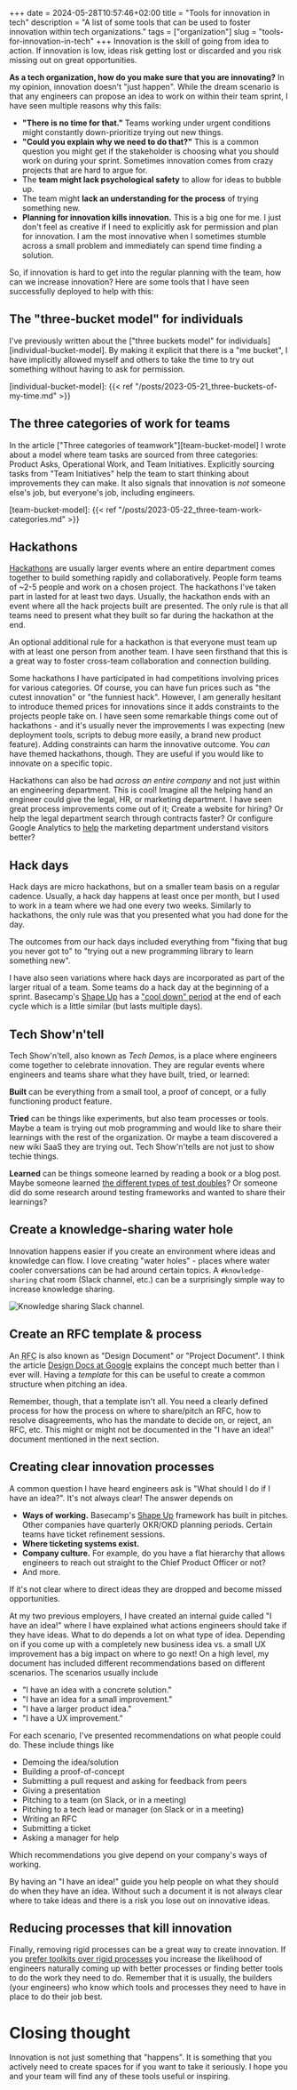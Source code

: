 +++ 
date = 2024-05-28T10:57:46+02:00
title = "Tools for innovation in tech"
description = "A list of some tools that can be used to foster innovation within tech organizations."
tags = ["organization"]
slug = "tools-for-innovation-in-tech"
+++
Innovation is the skill of going from idea to action. If innovation is low,
ideas risk getting lost or discarded and you risk missing out on great
opportunities.

**As a tech organization, how do you make sure that you are innovating?** In my
opinion, innovation doesn't "just happen". While the dream scenario is that any
engineers can propose an idea to work on within their team sprint, I have seen
multiple reasons why this fails:

 * **"There is no time for that."** Teams working under urgent conditions might
   constantly down-prioritize trying out new things.
 * **"Could you explain why we need to do that?"** This is a common question
   you might get if the stakeholder is choosing what you should work on during
   your sprint. Sometimes innovation comes from crazy projects that are hard to
   argue for.
 * The **team might lack psychological safety** to allow for ideas to bubble
   up.
 * The team might **lack an understanding for the process** of trying something
   new.
 * **Planning for innovation kills innovation.** This is a big one for me. I
   just don't feel as creative if I need to explicitly ask for permission and
   plan for innovation. I am the most innovative when I sometimes stumble
   across a small problem and immediately can spend time finding a solution.

So, if innovation is hard to get into the regular planning with the team, how
can we increase innovation? Here are some tools that I have seen successfully
deployed to help with this:

## The "three-bucket model" for individuals

I've previously written about the ["three buckets model" for
individuals][individual-bucket-model]. By making it explicit that there is a
"me bucket", I have implicitly allowed myself and others to take the time to
try out something without having to ask for permission.

[individual-bucket-model]: {{< ref "/posts/2023-05-21_three-buckets-of-my-time.md" >}}

## The three categories of work for teams

In the article ["Three categories of teamwork"][team-bucket-model] I wrote
about a model where team tasks are sourced from three categories: Product Asks,
Operational Work, and Team Initiatives. Explicitly sourcing tasks from "Team
Initiatives" help the team to start thinking about improvements they can make.
It also signals that innovation is _not_ someone else's job, but everyone's
job, including engineers.

[team-bucket-model]: {{< ref "/posts/2023-05-22_three-team-work-categories.md" >}}

## Hackathons

[Hackathons][hackathon] are usually larger events where an entire department
comes together to build something rapidly and collaboratively. People form teams
of ~2-5 people and work on a chosen project. The hackathons I've
taken part in lasted for at least two days. Usually, the hackathon ends with an
event where all the hack projects built are presented. The only rule is that
all teams need to present what they built so far during the hackathon at the
end.

An optional additional rule for a hackathon is that everyone must team up with
at least one person from another team. I have seen firsthand that this is a
great way to foster cross-team collaboration and connection building.

[hackathon]: https://en.wikipedia.org/wiki/Hackathon

Some hackathons I have participated in had competitions involving prices
for various categories. Of course, you can have fun prices such as "the cutest
innovation" or "the funniest hack". However, I am generally hesitant to
introduce themed prices for innovations since it adds constraints to the projects
people take on. I have seen some remarkable things come out of hackathons - and
it's usually never the improvements I was expecting (new deployment tools,
scripts to debug more easily, a brand new product feature). Adding constraints
can harm the innovative outcome. You _can_ have themed hackathons, though. They
are useful if you would like to innovate on a specific topic.

Hackathons can also be had _across an entire company_ and not just within an
engineering department. This is cool!  Imagine all the helping hand an engineer
could give the legal, HR, or marketing department. I have seen great process
improvements come out of it; Create a website for hiring? Or help the legal
department search through contracts faster? Or configure Google Analytics to
[help](help) the marketing department understand visitors better?

## Hack days

Hack days are micro hackathons, but on a smaller team basis on a regular
cadence. Usually, a hack day happens at least once per month, but I used to work
in a team where we had one every two weeks. Similarly to hackathons, the only
rule was that you presented what you had done for the day.

The outcomes from our hack days included everything from "fixing that bug you
never got to" to "trying out a new programming library to learn something new".

I have also seen variations where hack days are incorporated as part of the
larger ritual of a team. Some teams do a hack day at the beginning of a sprint.
Basecamp's [Shape Up][shape-up] has a ["cool down" period][su-cool-down] at the
end of each cycle which is a little similar (but lasts multiple days).

[shape-up]: https://basecamp.com/shapeup
[su-cool-down]: https://basecamp.com/shapeup/3.6-chapter-15#let-the-storm-pass

## Tech Show'n'tell

Tech Show'n'tell, also known as _Tech Demos_, is a place where engineers come
together to celebrate innovation. They are regular events where engineers and
teams share what they have built, tried, or learned:

**Built** can be everything from a small tool, a proof of concept, or a fully
functioning product feature.

**Tried** can be things like experiments, but also team processes or tools.
Maybe a team is trying out mob programming and would like to share their
learnings with the rest of the organization. Or maybe a team discovered a new
wiki SaaS they are trying out. Tech Show'n'tells are not just to show techie
things.

**Learned** can be things someone learned by reading a book or a blog
post. Maybe someone learned [the different types of test doubles][test-double]?
Or someone did do some research around testing frameworks and wanted to share
their learnings?

[test-double]: https://martinfowler.com/bliki/TestDouble.html

## Create a knowledge-sharing water hole

Innovation happens easier if you create an environment where ideas and
knowledge can flow. I love creating "water holes" - places where water cooler
conversations can be had around certain topics. A `#knowledge-sharing` chat
room (Slack channel, etc.) can be a surprisingly simple way to increase
knowledge sharing.

![Knowledge sharing Slack channel.](knowledge-sharing-slack.png)

## Create an RFC template & process

An <abbr title="Request For Comment">RFC</abbr> is also known as "Design
Document" or "Project Document". I think the article [Design Docs at
Google][google-design-doc] explains the concept much better than I ever will.
Having a _template_ for this can be useful to create a common structure when
pitching an idea.

[google-design-doc]: https://www.industrialempathy.com/posts/design-docs-at-google/

Remember, though, that a template isn't all. You need a clearly defined process
for how the process on where to share/pitch an RFC, how to resolve disagreements,
who has the mandate to decide on, or reject, an RFC, etc. This might or might not
be documented in the "I have an idea!" document mentioned in the next section.

## Creating clear innovation processes

A common question I have heard engineers ask is "What should I do if I have an
idea?". It's not always clear! The answer depends on

 * **Ways of working.** Basecamp's [Shape Up][shape-up] framework has built in
   pitches. Other companies have quarterly OKR/OKD planning periods. Certain
   teams have ticket refinement sessions.
 * **Where ticketing systems exist.**
 * **Company culture.** For example, do you have a flat hierarchy that allows
   engineers to reach out straight to the Chief Product Officer or not?
 * And more.

If it's not clear where to direct ideas they are dropped and become missed
opportunities.

At my two previous employers, I have created an internal guide called "I have
an idea!" where I have explained what actions engineers should take if they
have ideas.  What to do depends a lot on what type of idea. Depending on if you
come up with a completely new business idea vs. a small UX improvement has a
big impact on where to go next! On a high level, my document has included
different recommendations based on different scenarios. The scenarios usually
include

 * "I have an idea with a concrete solution."
 * "I have an idea for a small improvement."
 * "I have a larger product idea."
 * "I have a UX improvement."

For each scenario, I've presented recommendations on what people could do. These
include things like

 * Demoing the idea/solution
 * Building a proof-of-concept
 * Submitting a pull request and asking for feedback from peers
 * Giving a presentation
 * Pitching to a team (on Slack, or in a meeting)
 * Pitching to a tech lead or manager (on Slack or in a meeting)
 * Writing an RFC
 * Submitting a ticket
 * Asking a manager for help

Which recommendations you give depend on your company's ways of working.

By having an "I have an idea!" guide you help people on what they should do
when they have an idea. Without such a document it is not always clear where to
take ideas and there is a risk you lose out on innovative ideas.

## Reducing processes that kill innovation

Finally, removing rigid processes can be a great way to create innovation. If
you [prefer toolkits over rigid processes][toolkits-not-processes] you increase
the likelihood of engineers naturally coming up with better processes or
finding better tools to do the work they need to do. Remember that it is
usually, the builders (your engineers) who know which tools and processes they
need to have in place to do their job best.

[toolkits-not-processes]: https://betterprogramming.pub/process-that-empowers-32cd86e1d9ad

# Closing thought

Innovation is not just something that "happens". It is something that you
actively need to create spaces for if you want to take it seriously. I hope you
and your team will find any of these tools useful or inspiring.
